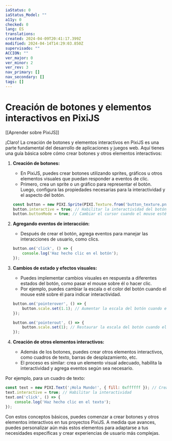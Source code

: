```yaml
---
iaStatus: 0
iaStatus_Model: ""
a11y: 0
checked: 0
lang: ES
translations: 
created: 2024-04-09T20:41:17.399Z
modified: 2024-04-14T14:29:03.850Z
supervisado: ""
ACCION: ""
ver_major: 0
ver_minor: 2
ver_rev: 3
nav_primary: []
nav_secondary: []
tags: []
---
```

# Creación de botones y elementos interactivos en PixiJS

[[Aprender sobre PixiJS]]

¡Claro! La creación de botones y elementos interactivos en PixiJS es una parte fundamental del desarrollo de aplicaciones y juegos web. Aquí tienes una guía básica sobre cómo crear botones y otros elementos interactivos:

1. **Creación de botones:**
   - En PixiJS, puedes crear botones utilizando sprites, gráficos u otros elementos visuales que puedan responder a eventos de clic.
   - Primero, crea un sprite o un gráfico para representar el botón. Luego, configura las propiedades necesarias para la interactividad y el aspecto del botón.

   ```javascript
   const button = new PIXI.Sprite(PIXI.Texture.from('button_texture.png'));
   button.interactive = true; // Habilitar la interactividad del botón
   button.buttonMode = true; // Cambiar el cursor cuando el mouse esté sobre el botón
   ```

2. **Agregando eventos de interacción:**
   - Después de crear el botón, agrega eventos para manejar las interacciones de usuario, como clics.

   ```javascript
   button.on('click', () => {
       console.log('Haz hecho clic en el botón');
   });
   ```

3. **Cambios de estado y efectos visuales:**
   - Puedes implementar cambios visuales en respuesta a diferentes estados del botón, como pasar el mouse sobre él o hacer clic.
   - Por ejemplo, puedes cambiar la escala o el color del botón cuando el mouse esté sobre él para indicar interactividad.

   ```javascript
   button.on('pointerover', () => {
       button.scale.set(1.1); // Aumentar la escala del botón cuando el mouse esté sobre él
   });

   button.on('pointerout', () => {
       button.scale.set(1); // Restaurar la escala del botón cuando el mouse salga
   });
   ```

4. **Creación de otros elementos interactivos:**
   - Además de los botones, puedes crear otros elementos interactivos, como cuadros de texto, barras de desplazamiento, etc.
   - El proceso es similar: crea un elemento visual adecuado, habilita la interactividad y agrega eventos según sea necesario.

Por ejemplo, para un cuadro de texto:

```javascript
const text = new PIXI.Text('¡Hola Mundo!', { fill: 0xffffff }); // Crear un texto
text.interactive = true; // Habilitar la interactividad
text.on('click', () => {
    console.log('Haz hecho clic en el texto');
});
```

Con estos conceptos básicos, puedes comenzar a crear botones y otros elementos interactivos en tus proyectos PixiJS. A medida que avances, puedes personalizar aún más estos elementos para adaptarse a tus necesidades específicas y crear experiencias de usuario más complejas.